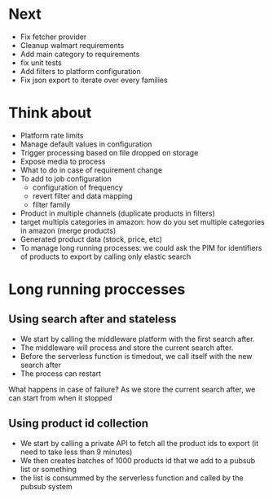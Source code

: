 # Next

- Fix fetcher provider
- Cleanup walmart requirements
- Add main category to requirements
- fix unit tests
- Add filters to platform configuration
- Fix json export to iterate over every families

# Think about

- Platform rate limits
- Manage default values in configuration
- Trigger processing based on file dropped on storage
- Expose media to process
- What to do in case of requirement change
- To add to job configuration
  - configuration of frequency
  - revert filter and data mapping
  - filter family
- Product in multiple channels (duplicate products in filters)
- target multipls categories in amazon: how do you set multiple categories in amazon (merge products)
- Generated product data (stock, price, etc)
- To manage long running processes: we could ask the PIM for identifiers of products to export by calling only elastic search

# Long running proccesses

## Using search after and stateless

- We start by calling the middleware platform with the first search after.
- The middleware will process and store the current search after.
- Before the serverless function is timedout, we call itself with the new search after
- The process can restart

What happens in case of failure? As we store the current search after, we can start from when it stopped

## Using product id collection

- We start by calling a private API to fetch all the product ids to export (it need to take less than 9 minutes)
- We then creates batches of 1000 products id that we add to a pubsub list or something
- the list is consummed by the serverless function and called by the pubsub system
